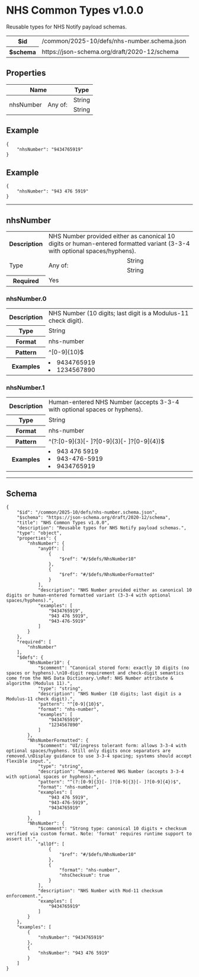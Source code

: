 

# NHS Common Types v1.0.0

<p>Reusable types for NHS Notify payload schemas.</p>

<table>
<tbody>
<tr><th>$id</th><td>/common/2025-10/defs/nhs-number.schema.json</td></tr>
<tr><th>$schema</th><td>https://json-schema.org/draft/2020-12/schema</td></tr>
</tbody>
</table>

## Properties

<table class="jssd-properties-table"><thead><tr><th colspan="2">Name</th><th>Type</th></tr></thead><tbody><tr><td rowspan="2">nhsNumber</td><td rowspan="2">Any of:</td><td>String</td></tr><tr><td>String</td></tr></tbody></table>


## Example



```
{
    "nhsNumber": "9434765919"
}
```


## Example



```
{
    "nhsNumber": "943 476 5919"
}
```



<hr />


## nhsNumber


<table class="jssd-property-table">
  <tbody>
    <tr>
      <th>Description</th>
      <td colspan="2">NHS Number provided either as canonical 10 digits or human-entered formatted variant (3-3-4 with optional spaces/hyphens).</td>
    </tr>
    <tr><tr><td rowspan="2">Type</td><td rowspan="2">Any of:</td><td>String</td></tr><tr><td>String</td></tr></tr>
    <tr>
      <th>Required</th>
      <td colspan="2">Yes</td>
    </tr>
    
  </tbody>
</table>



### <a id="nhsnumber-0"></a> nhsNumber.0
<table class="jssd-property-table">
  <tbody>
    <tr>
      <th>Description</th>
      <td colspan="2">NHS Number (10 digits; last digit is a Modulus-11 check digit).</td>
    </tr>
    <tr><th>Type</th><td colspan="2">String</td></tr>
    <tr>
      <th>Format</th>
      <td colspan="2">nhs-number</td>
    </tr><tr>
      <th>Pattern</th>
      <td colspan="2">^[0-9]{10}$</td>
    </tr><tr>
      <th>Examples</th>
      <td colspan="2"><li>9434765919</li><li>1234567890</li></td>
    </tr>
  </tbody>
</table>




### <a id="nhsnumber-1"></a> nhsNumber.1
<table class="jssd-property-table">
  <tbody>
    <tr>
      <th>Description</th>
      <td colspan="2">Human-entered NHS Number (accepts 3-3-4 with optional spaces or hyphens).</td>
    </tr>
    <tr><th>Type</th><td colspan="2">String</td></tr>
    <tr>
      <th>Format</th>
      <td colspan="2">nhs-number</td>
    </tr><tr>
      <th>Pattern</th>
      <td colspan="2">^(?:[0-9]{3}[- ]?[0-9]{3}[- ]?[0-9]{4})$</td>
    </tr><tr>
      <th>Examples</th>
      <td colspan="2"><li>943 476 5919</li><li>943-476-5919</li><li>9434765919</li></td>
    </tr>
  </tbody>
</table>










<hr />

## Schema
```
{
    "$id": "/common/2025-10/defs/nhs-number.schema.json",
    "$schema": "https://json-schema.org/draft/2020-12/schema",
    "title": "NHS Common Types v1.0.0",
    "description": "Reusable types for NHS Notify payload schemas.",
    "type": "object",
    "properties": {
        "nhsNumber": {
            "anyOf": [
                {
                    "$ref": "#/$defs/NhsNumber10"
                },
                {
                    "$ref": "#/$defs/NhsNumberFormatted"
                }
            ],
            "description": "NHS Number provided either as canonical 10 digits or human-entered formatted variant (3-3-4 with optional spaces/hyphens).",
            "examples": [
                "9434765919",
                "943 476 5919",
                "943-476-5919"
            ]
        }
    },
    "required": [
        "nhsNumber"
    ],
    "$defs": {
        "NhsNumber10": {
            "$comment": "Canonical stored form: exactly 10 digits (no spaces or hyphens).\n10-digit requirement and check-digit semantics come from the NHS Data Dictionary.\nRef: NHS Number attribute & algorithm (Modulus 11).",
            "type": "string",
            "description": "NHS Number (10 digits; last digit is a Modulus-11 check digit).",
            "pattern": "^[0-9]{10}$",
            "format": "nhs-number",
            "examples": [
                "9434765919",
                "1234567890"
            ]
        },
        "NhsNumberFormatted": {
            "$comment": "UI/ingress tolerant form: allows 3-3-4 with optional spaces/hyphens. Still only digits once separators are removed.\nDisplay guidance to use 3-3-4 spacing; systems should accept flexible input.",
            "type": "string",
            "description": "Human-entered NHS Number (accepts 3-3-4 with optional spaces or hyphens).",
            "pattern": "^(?:[0-9]{3}[- ]?[0-9]{3}[- ]?[0-9]{4})$",
            "format": "nhs-number",
            "examples": [
                "943 476 5919",
                "943-476-5919",
                "9434765919"
            ]
        },
        "NhsNumber": {
            "$comment": "Strong type: canonical 10 digits + checksum verified via custom format. Note: 'format' requires runtime support to assert it.",
            "allOf": [
                {
                    "$ref": "#/$defs/NhsNumber10"
                },
                {
                    "format": "nhs-number",
                    "nhsChecksum": true
                }
            ],
            "description": "NHS Number with Mod-11 checksum enforcement.",
            "examples": [
                "9434765919"
            ]
        }
    },
    "examples": [
        {
            "nhsNumber": "9434765919"
        },
        {
            "nhsNumber": "943 476 5919"
        }
    ]
}
```


